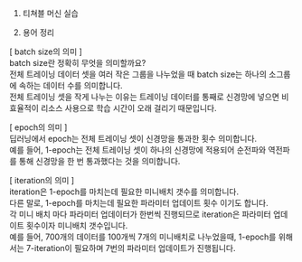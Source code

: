 1. 티쳐블 머신 실습   


2. 용어 정리   

[ batch size의 의미 ]   
batch size란 정확히 무엇을 의미할까요?   
전체 트레이닝 데이터 셋을 여러 작은 그룹을 나누었을 때 batch size는 하나의 소그룹에 속하는 데이터 수를 의미합니다.   
전체 트레이닝 셋을 작게 나누는 이유는 트레이닝 데이터를 통째로 신경망에 넣으면 비효율적이 리소스 사용으로 학습 시간이 오래 걸리기 때문입니다.   
   
 [ epoch의 의미 ]   
딥러닝에서 epoch는 전체 트레이닝 셋이 신경망을 통과한 횟수 의미합니다.    
예를 들어, 1-epoch는 전체 트레이닝 셋이 하나의 신경망에 적용되어 순전파와 역전파를 통해 신경망을 한 번 통과했다는 것을 의미합니다.   

[ iteration의 의미 ]   
iteration은 1-epoch를 마치는데 필요한 미니배치 갯수를 의미합니다.    
다른 말로, 1-epoch를 마치는데 필요한 파라미터 업데이트 횟수 이기도 합니다.    
각 미니 배치 마다 파라미터 업데이터가 한번씩 진행되므로 iteration은 파라미터 업데이트 횟수이자 미니배치 갯수입니다.    
예를 들어, 700개의 데이터를 100개씩 7개의 미니배치로 나누었을때, 1-epoch를 위해서는 7-iteration이 필요하며 7번의 파라미터 업데이트가 진행됩니다.   
